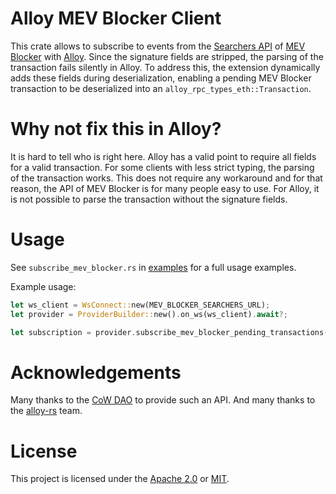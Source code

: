# Alloy MEV Blocker Client

This crate allows to subscribe to events from the [Searchers API](https://docs.cow.fi/mevblocker/searchers/listening-for-transactions) of [MEV Blocker](https://cow.fi/mev-blocker) with [Alloy](https://github.com/alloy-rs/alloy). Since the signature fields are stripped, the parsing of the transaction fails silently in Alloy. To address this, the extension dynamically adds these fields during deserialization, enabling a pending MEV Blocker transaction to be deserialized into an `alloy_rpc_types_eth::Transaction`.


# Why not fix this in Alloy?
It is hard to tell who is right here. Alloy has a valid point to require all fields for a valid transaction. For some clients with less strict typing, the parsing of the transaction works. This does not require any workaround and for that reason, the API of MEV Blocker is for many people easy to use. For Alloy, it is not possible to parse the transaction without the signature fields.

# Usage
See `subscribe_mev_blocker.rs` in [examples](./examples) for a full usage examples. 

Example usage:
```rust
let ws_client = WsConnect::new(MEV_BLOCKER_SEARCHERS_URL);
let provider = ProviderBuilder::new().on_ws(ws_client).await?;

let subscription = provider.subscribe_mev_blocker_pending_transactions().await?;
```

# Acknowledgements
Many thanks to the [CoW DAO](https://cow.fi/) to provide such an API. And many thanks to the [alloy-rs](https://github.com/alloy-rs) team.

# License
This project is licensed under the [Apache 2.0](./LICENSE-APACHE) or [MIT](./LICENSE-MIT).